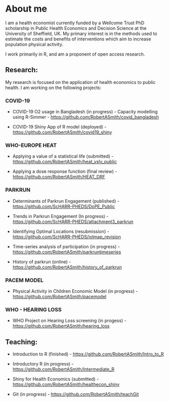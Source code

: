 # About me

I am a health economist currently funded by a Wellcome Trust PhD scholarship in Public Health Economics and Decision Science at the University of Sheffield, UK. My primary interest is in the methods used to estimate the costs and benefits of interventions which aim to increase population physical activity. 

I work primarily in R, and am a proponent of open access research.

## Research:

My research is focused on the application of health economics to public health. I am working on the following projects:

### COVID-19

- COVID-19 O2 usage in Bangladesh (in progress) - Capacity modelling using R-Simmer - https://github.com/RobertASmith/covid_bangladesh

- COVID-19 Shiny App of R model (deployed) - https://github.com/RobertASmith/covid19_shiny

### WHO-EUROPE HEAT

- Applying a value of a statistical life (submitted) - https://github.com/RobertASmith/heat_vsly_public

- Applying a dose response function (final review) - https://github.com/RobertASmith/HEAT_DRF

### PARKRUN

- Determinants of Parkrun Engagement (published) - https://github.com/ScHARR-PHEDS/DoPE_Public

- Trends in Parkrun Engagement (In progress) - https://github.com/ScHARR-PHEDS/attachment3_parkrun

- Identifying Optimal Locations (resubmission) - https://github.com/ScHARR-PHEDS/iolmap_revision

- Time-series analysis of participation (in progress) - https://github.com/RobertASmith/parkruntimeseries

- History of parkrun (online) - https://github.com/RobertASmith/history_of_parkrun

### PACEM MODEL

- Physical Activity in Children Economic Model (in progress) - https://github.com/RobertASmith/pacemodel

### WHO - HEARING LOSS

- WHO Project on Hearing Loss screening (in progess) - https://github.com/RobertASmith/hearing_loss

## Teaching:

- Introduction to R (finished) - https://github.com/RobertASmith/Intro_to_R

- Introductory R (in progress) - https://github.com/RobertASmith/Intermediate_R

- Shiny for Health Economics (submitted) - https://github.com/RobertASmith/healthecon_shiny

- Git (in progress) - https://github.com/RobertASmith/teachGit
